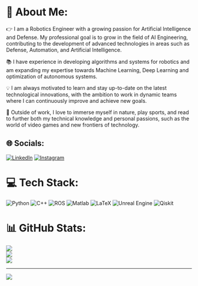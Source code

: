# 💫 About Me:
👉 I am a Robotics Engineer with a growing passion for Artificial Intelligence and Defense. My professional goal is to grow in the field of AI Engineering, contributing to the development of advanced technologies in areas such as Defense, Automation, and Artificial Intelligence.

📚 I have experience in developing algorithms and systems for robotics and am expanding my expertise towards Machine Learning, Deep Learning and optimization of autonomous systems.

💡 I am always motivated to learn and stay up-to-date on the latest technological innovations, with the ambition to work in dynamic teams where I can continuously improve and achieve new goals.

🌱 Outside of work, I love to immerse myself in nature, play sports, and read to further both my technical knowledge and personal passions, such as the world of video games and new frontiers of technology.


## 🌐 Socials:
[![LinkedIn](https://img.shields.io/badge/LinkedIn-%230077B5.svg?logo=linkedin&logoColor=white)](https://linkedin.com/in/https://www.linkedin.com/in/nicholas-attolino-66a92526a/)
[![Instagram](https://img.shields.io/badge/Instagram-%23E4405F.svg?logo=Instagram&logoColor=white)](https://instagram.com/_oh_nick)

# 💻 Tech Stack:
![Python](https://img.shields.io/badge/python-3670A0?style=flat&logo=python&logoColor=ffdd54) ![C++](https://img.shields.io/badge/c++-%2300599C.svg?style=flat&logo=c%2B%2B&logoColor=white) ![ROS](https://img.shields.io/badge/ros-%230A0FF9.svg?style=flat&logo=ros&logoColor=white) ![Matlab](https://img.shields.io/badge/MATLAB®-%23757973.svg?style=flat&logo=MATLAB&logoColor=white) ![LaTeX](https://img.shields.io/badge/latex-%23008080.svg?style=flat&logo=latex&logoColor=white) ![Unreal Engine](https://img.shields.io/badge/unrealengine-%23313131.svg?style=flat&logo=unrealengine&logoColor=white) ![Qiskit](https://img.shields.io/badge/Qiskit-%236929C4.svg?style=flat&logo=Qiskit&logoColor=white) 
# 📊 GitHub Stats:
![](https://github-readme-stats.vercel.app/api?username=NichAttGH&theme=default&hide_border=true&include_all_commits=true&count_private=false)<br/>
![](https://github-readme-streak-stats.herokuapp.com/?user=NichAttGH&theme=default&hide_border=true)<br/>
![](https://github-readme-stats.vercel.app/api/top-langs/?username=NichAttGH&theme=default&hide_border=true&include_all_commits=true&count_private=false&layout=compact)

---
[![](https://visitcount.itsvg.in/api?id=NichAttGH&icon=0&color=1)](https://visitcount.itsvg.in)

<!-- Proudly created with GPRM ( https://gprm.itsvg.in ) -->
